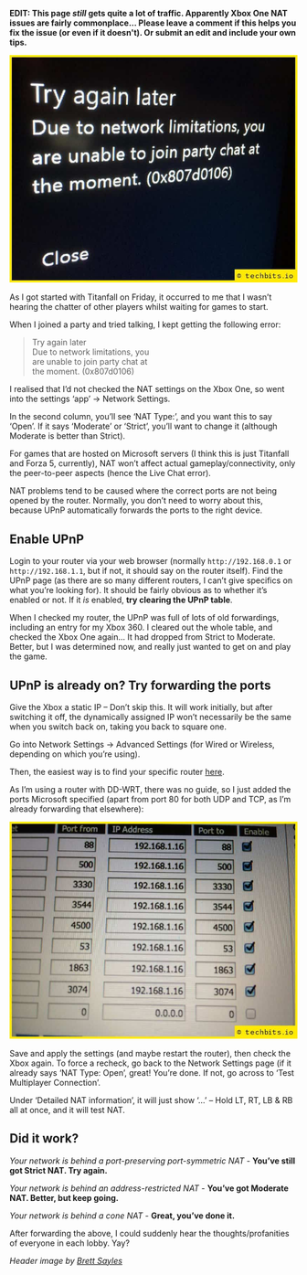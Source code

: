 <!--- META
title=How to fix Xbox One multiplayer & chat NAT issues
description=Tips to help you fix your Xbox One NAT issues
author=techbitsio
tags=xbox, networking
header_image=network-switch-ports.jpg
publish_date=20140316
comments=6
-->

**EDIT: This page *still* gets quite a lot of traffic. Apparently Xbox One NAT issues are fairly commonplace... Please leave a comment if this helps you fix the issue (or even if it doesn't). Or submit an edit and include your own tips.**

<img src="images/xbox-one-network-limitations-0x807d0106.jpg" class="center" alt="Xbox error message displaying: Try again later, Due to network limitations, you are unable to join party chat at the moment. (0x807d0106)" />

As I got started with Titanfall on Friday, it occurred to me that I wasn’t hearing the chatter of other players whilst waiting for games to start.

When I joined a party and tried talking, I kept getting the following error:

> Try again later<br />Due to network limitations, you<br />are unable to join party chat at<br />the moment. (0x807d0106)

I realised that I’d not checked the NAT settings on the Xbox One, so went into the settings ‘app’ -> Network Settings.

In the second column, you’ll see ‘NAT Type:’, and you want this to say ‘Open’. If it says ‘Moderate’ or ‘Strict’, you’ll want to change it (although Moderate is better than Strict).

For games that are hosted on Microsoft servers (I think this is just Titanfall and Forza 5, currently), NAT won’t affect actual gameplay/connectivity, only the peer-to-peer aspects (hence the Live Chat error).

NAT problems tend to be caused where the correct ports are not being opened by the router. Normally, you don’t need to worry about this, because UPnP automatically forwards the ports to the right device.

## Enable UPnP

Login to your router via your web browser (normally `http://192.168.0.1` or `http://192.168.1.1`, but if not, it should say on the router itself). Find the UPnP page (as there are so many different routers, I can’t give specifics on what you’re looking for). It should be fairly obvious as to whether it’s enabled or not. If it *is* enabled, **try clearing the UPnP table**.

When I checked my router, the UPnP was full of lots of old forwardings, including an entry for my Xbox 360. I cleared out the whole table, and checked the Xbox One again… It had dropped from Strict to Moderate. Better, but I was determined now, and really just wanted to get on and play the game.

## UPnP is already on? Try forwarding the ports

Give the Xbox a static IP – Don’t skip this. It will work initially, but after switching it off, the dynamically assigned IP won’t necessarily be the same when you switch back on, taking you back to square one.

Go into Network Settings -> Advanced Settings (for Wired or Wireless, depending on which you’re using).

Then, the easiest way is to find your specific router [here](https://portforward.com/english/applications/portforwarding/XboxOne/). 

As I’m using a router with DD-WRT, there was no guide, so I just added the ports Microsoft specified (apart from port 80 for both UDP and TCP, as I’m already forwarding that elsewhere):

<img src="images/xbox-one-port-forwarding.jpg" class="center" alt="screenshot showing port forwarding table" />

Save and apply the settings (and maybe restart the router), then check the Xbox again. To force a recheck, go back to the Network Settings page (if it already says ‘NAT Type: Open’, great! You’re done. If not, go across to ‘Test Multiplayer Connection’. 

Under ‘Detailed NAT information’, it will just show ‘…’ – Hold LT, RT, LB & RB all at once, and it will test NAT.

## Did it work?

*Your network is behind a port-preserving port-symmetric NAT* - **You’ve still got Strict NAT. Try again.**

*Your network is behind an address-restricted NAT* - **You’ve got Moderate NAT. Better, but keep going.**

*Your network is behind a cone NAT* - **Great, you’ve done it.**

After forwarding the above, I could suddenly hear the thoughts/profanities of everyone in each lobby. Yay?

*Header image by [Brett Sayles](https://www.pexels.com/photo/close-up-photo-of-computer-port-2881227/)*